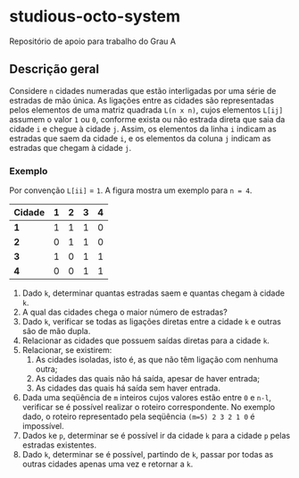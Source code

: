 # studious-octo-system

Repositório de apoio para trabalho do Grau A

## Descrição geral

Considere `n` cidades numeradas que estão interligadas por uma série de estradas de mão única. As ligações entre as cidades são representadas pelos elementos de uma matriz quadrada `L(n x n)`, cujos elementos `L[ij]` assumem o valor `1` ou `0`, conforme exista ou não estrada direta que saia da cidade `i` e chegue à cidade `j`. Assim, os elementos da linha `i` indicam as estradas que saem da cidade `i`, e os elementos da coluna `j` indicam as estradas que chegam à cidade `j`.

### Exemplo

Por convenção `L[ii]` = `1`. A figura mostra um exemplo para `n = 4`.

| Cidade  | 1 | 2 | 3 | 4 |
|---|---|---|---|---|
| **1** | 1 | 1 | 1 | 0 |
| **2** | 0 | 1 | 1 | 0 |
| **3** | 1 | 0 | 1 | 1 |
| **4** | 0 | 0 | 1 | 1 |

1. Dado `k`, determinar quantas estradas saem e quantas chegam à cidade `k`.
1. A qual das cidades chega o maior número de estradas?
1. Dado `k`, verificar se todas as ligações diretas entre a cidade `k` e outras são de mão dupla.
1. Relacionar as cidades que possuem saídas diretas para a cidade `k`.
1. Relacionar, se existirem:
    1. As cidades isoladas, isto é, as que não têm ligação com nenhuma outra;
    1. As cidades das quais não há saída, apesar de haver entrada;
    1. As cidades das quais há saída sem haver entrada.
1. Dada uma seqüência de `m` inteiros cujos valores estão entre `0` e `n-l`, verificar se é possível realizar o roteiro correspondente. No exemplo dado, o roteiro representado pela seqüência `(m=5) 2 3 2 1 0` é impossível.
1. Dados `k`e `p`, determinar se é possível ir da cidade `k` para a cidade `p` pelas estradas existentes.
1. Dado `k`, determinar se é possível, partindo de `k`, passar por todas as outras cidades apenas uma vez e retornar a `k`.
